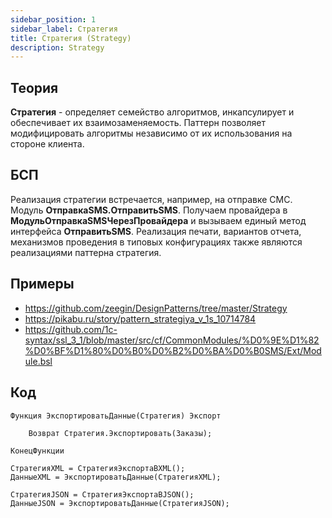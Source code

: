 ```yaml
---
sidebar_position: 1
sidebar_label: Стратегия
title: Стратегия (Strategy)
description: Strategy
---
```

## Теория
**Стратегия** - определяет семейство алгоритмов, инкапсулирует и обеспечивает их взаимозаменяемость. Паттерн позволяет модифицировать алгоритмы независимо от их использования на стороне клиента.

## БСП
Реализация стратегии встречается, например, на отправке СМС. Модуль **ОтправкаSMS.ОтправитьSMS**.
Получаем провайдера в **МодульОтправкаSMSЧерезПровайдера** и вызываем единый метод интерфейса **ОтправитьSMS**.
Реализация печати, вариантов отчета, механизмов проведения в типовых конфигурациях также являются реализациями паттерна стратегия.

## Примеры
- https://github.com/zeegin/DesignPatterns/tree/master/Strategy
- https://pikabu.ru/story/pattern_strategiya_v_1s_10714784
- https://github.com/1c-syntax/ssl_3_1/blob/master/src/cf/CommonModules/%D0%9E%D1%82%D0%BF%D1%80%D0%B0%D0%B2%D0%BA%D0%B0SMS/Ext/Module.bsl

## Код
```
Функция ЭкспортироватьДанные(Стратегия) Экспорт

    Возврат Стратегия.Экспортировать(Заказы);

КонецФункции  

СтратегияXML = СтратегияЭкспортаВXML();
ДанныеXML = ЭкспортироватьДанные(СтратегияXML);

СтратегияJSON = СтратегияЭкспортаВJSON();
ДанныеJSON = ЭкспортироватьДанные(СтратегияJSON);
```
